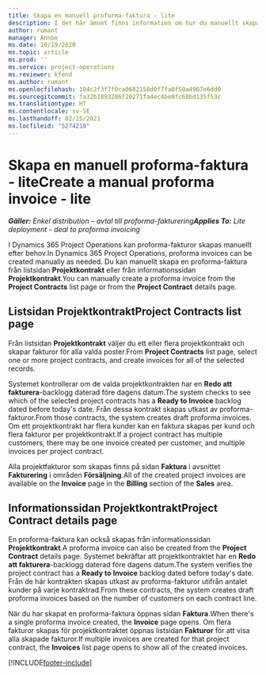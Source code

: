 ```yaml
---
title: Skapa en manuell proforma-faktura - lite
description: I det här ämnet finns information om hur du manuellt skapar en proforma-faktura i Project Operations.
author: rumant
manager: Annbe
ms.date: 10/19/2020
ms.topic: article
ms.prod: ''
ms.service: project-operations
ms.reviewer: kfend
ms.author: rumant
ms.openlocfilehash: 104c2f3f7f0ca0682158d0f7fa0f50a4967e6dd0
ms.sourcegitcommit: fa32b1893286f20271fa4ec4be8fc68bd135f53c
ms.translationtype: HT
ms.contentlocale: sv-SE
ms.lasthandoff: 02/15/2021
ms.locfileid: "5274210"
---
```

# <a name="create-a-manual-proforma-invoice---lite"></a><span data-ttu-id="1a6f1-103">Skapa en manuell proforma-faktura - lite</span><span class="sxs-lookup"><span data-stu-id="1a6f1-103">Create a manual proforma invoice - lite</span></span>

<span data-ttu-id="1a6f1-104">_**Gäller:** Enkel distribution – avtal till proforma-fakturering_</span><span class="sxs-lookup"><span data-stu-id="1a6f1-104">_**Applies To:** Lite deployment - deal to proforma invoicing_</span></span>

<span data-ttu-id="1a6f1-105">I Dynamics 365 Project Operations kan proforma-fakturor skapas manuellt efter behov.</span><span class="sxs-lookup"><span data-stu-id="1a6f1-105">In Dynamics 365 Project Operations, proforma invoices can be created manually as needed.</span></span> <span data-ttu-id="1a6f1-106">Du kan manuellt skapa en proforma-faktura från listsidan **Projektkontrakt** eller från informationssidan **Projektkontrakt**.</span><span class="sxs-lookup"><span data-stu-id="1a6f1-106">You can manually create a proforma invoice from the **Project Contracts** list page or from the **Project Contract** details page.</span></span>

##  <a name="project-contracts-list-page"></a><span data-ttu-id="1a6f1-107">Listsidan Projektkontrakt</span><span class="sxs-lookup"><span data-stu-id="1a6f1-107">Project Contracts list page</span></span>

<span data-ttu-id="1a6f1-108">Från listsidan **Projektkontrakt** väljer du ett eller flera projektkontrakt och skapar fakturor för alla valda poster.</span><span class="sxs-lookup"><span data-stu-id="1a6f1-108">From **Project Contracts** list page, select one or more project contracts, and create invoices for all of the selected records.</span></span>

<span data-ttu-id="1a6f1-109">Systemet kontrollerar om de valda projektkontrakten har en **Redo att fakturera**-backlogg daterad före dagens datum.</span><span class="sxs-lookup"><span data-stu-id="1a6f1-109">The system checks to see which of the selected project contracts has a **Ready to Invoice** backlog dated before today's date.</span></span> <span data-ttu-id="1a6f1-110">Från dessa kontrakt skapas utkast av proforma-fakturor.</span><span class="sxs-lookup"><span data-stu-id="1a6f1-110">From those contracts, the system creates draft proforma invoices.</span></span> <span data-ttu-id="1a6f1-111">Om ett projektkontrakt har flera kunder kan en faktura skapas per kund och flera fakturor per projektkontrakt.</span><span class="sxs-lookup"><span data-stu-id="1a6f1-111">If a project contract has multiple customers, there may be one invoice created per customer, and multiple invoices per project contract.</span></span>

<span data-ttu-id="1a6f1-112">Alla projektfakturor som skapas finns på sidan **Faktura** i avsnittet **Fakturering** i områden **Försäljning**.</span><span class="sxs-lookup"><span data-stu-id="1a6f1-112">All of the created project invoices are available on the **Invoice** page in the **Billing** section of the **Sales** area.</span></span>

## <a name="project-contract-details-page"></a><span data-ttu-id="1a6f1-113">Informationssidan Projektkontrakt</span><span class="sxs-lookup"><span data-stu-id="1a6f1-113">Project Contract details page</span></span>

<span data-ttu-id="1a6f1-114">En proforma-faktura kan också skapas från informationssidan **Projektkontrakt**.</span><span class="sxs-lookup"><span data-stu-id="1a6f1-114">A proforma invoice can also be created from the **Project Contract** details page.</span></span> <span data-ttu-id="1a6f1-115">Systemet bekräftar att projektkontraktet har en **Redo att fakturera**-backlogg daterad före dagens datum.</span><span class="sxs-lookup"><span data-stu-id="1a6f1-115">The system verifies the project contract has a **Ready to Invoice** backlog dated before today's date.</span></span> <span data-ttu-id="1a6f1-116">Från de här kontrakten skapas utkast av proforma-fakturor utifrån antalet kunder på varje kontraktrad.</span><span class="sxs-lookup"><span data-stu-id="1a6f1-116">From these contracts, the system creates draft proforma invoices based on the number of customers on each contract line.</span></span>

<span data-ttu-id="1a6f1-117">När du har skapat en proforma-faktura öppnas sidan **Faktura**.</span><span class="sxs-lookup"><span data-stu-id="1a6f1-117">When there's a single proforma invoice created, the **Invoice** page opens.</span></span> <span data-ttu-id="1a6f1-118">Om flera fakturor skapas för projektkontraktet öppnas listsidan **Fakturor** för att visa alla skapade fakturor.</span><span class="sxs-lookup"><span data-stu-id="1a6f1-118">If multiple invoices are created for that project contract, the **Invoices** list page opens to show all of the created invoices.</span></span>


[!INCLUDE[footer-include](../../includes/footer-banner.md)]